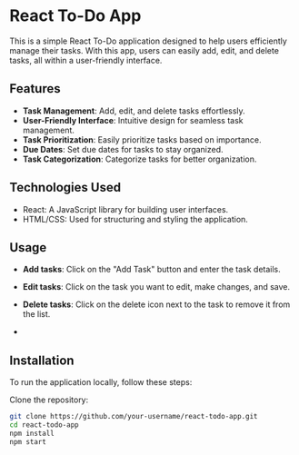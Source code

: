 # React To-Do App

This is a simple React To-Do application designed to help users efficiently manage their tasks. With this app, users can easily add, edit, and delete tasks, all within a user-friendly interface.

## Features

- **Task Management**: Add, edit, and delete tasks effortlessly.
- **User-Friendly Interface**: Intuitive design for seamless task management.
- **Task Prioritization**: Easily prioritize tasks based on importance.
- **Due Dates**: Set due dates for tasks to stay organized.
- **Task Categorization**: Categorize tasks for better organization.

## Technologies Used

- React: A JavaScript library for building user interfaces.
- HTML/CSS: Used for structuring and styling the application.



## Usage

- **Add tasks**: Click on the "Add Task" button and enter the task details.
- **Edit tasks**: Click on the task you want to edit, make changes, and save.
- **Delete tasks**: Click on the delete icon next to the task to remove it from the list.

- 

## Installation

To run the application locally, follow these steps:

  Clone the repository:

   ```bash
   git clone https://github.com/your-username/react-todo-app.git
   cd react-todo-app
   npm install
   npm start
